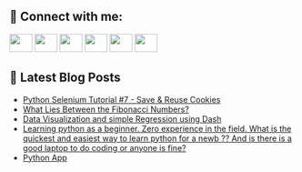 ## 🔎 Connect with me:
[<img height="32" width="40" src="https://cdn.jsdelivr.net/npm/simple-icons@v5/icons/telegram.svg" />](https://t.me/bullbesh)
[<img height="32" width="40" src="https://cdn.jsdelivr.net/npm/simple-icons@v5/icons/vk.svg" />](https://vk.com/bullbesh)
[<img height="32" width="40" src="https://cdn.jsdelivr.net/npm/simple-icons@v5/icons/twitter.svg" />](https://twitter.com/bullbesh1)
[<img height="32" width="40" src="https://cdn.jsdelivr.net/npm/simple-icons@v5/icons/instagram.svg" />](https://www.instagram.com/bullbesh)
[<img height="32" width="40" src="https://cdn.jsdelivr.net/npm/simple-icons@v5/icons/reddit.svg" />](https://www.reddit.com/user/bullbesh)
[<img height="32" width="40" src="https://cdn.jsdelivr.net/npm/simple-icons@v5/icons/youtube.svg" />](https://www.youtube.com/channel/UCtfjRs6uzgq5mfm8S06WTcg)

## 📕 Latest Blog Posts
<!-- BLOG-POST-LIST:START -->
- [Python Selenium Tutorial #7 - Save &amp; Reuse Cookies](https://www.reddit.com/r/Python/comments/tv2rby/python_selenium_tutorial_7_save_reuse_cookies/)
- [What Lies Between the Fibonacci Numbers?](https://www.reddit.com/r/Python/comments/tv1yd2/what_lies_between_the_fibonacci_numbers/)
- [Data Visualization and simple Regression using Dash](https://www.reddit.com/r/Python/comments/tv1tq9/data_visualization_and_simple_regression_using/)
- [Learning python as a beginner. Zero experience in the field. What is the quickest and easiest way to learn python for a newb ?? And is there is a good laptop to do coding or anyone is fine?](https://www.reddit.com/r/Python/comments/tv1lsm/learning_python_as_a_beginner_zero_experience_in/)
- [Python App](https://www.reddit.com/r/Python/comments/tuy9d5/python_app/)
<!-- BLOG-POST-LIST:END -->
